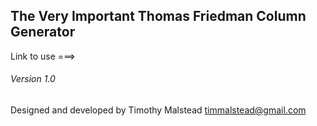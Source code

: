 ## The Very Important Thomas Friedman Column Generator

Link to use ===>

###### Version 1.0

Designed and developed by Timothy Malstead
timmalstead@gmail.com

